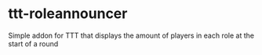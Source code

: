 # ttt-roleannouncer
Simple addon for TTT that displays the amount of players in each role at the start of a round
